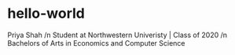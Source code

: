 # hello-world

Priya Shah /n
Student at Northwestern Univeristy | Class of 2020 /n
Bachelors of Arts in Economics and Computer Science 
